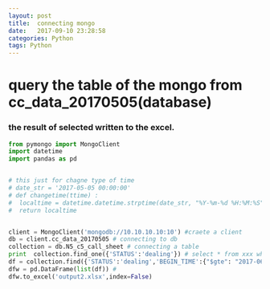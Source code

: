 ```yaml
---
layout: post
title:  connecting mongo
date:   2017-09-10 23:28:58
categories: Python
tags: Python
---
```


# query the table of the mongo from cc_data_20170505(database)

### the result of selected written to the excel.

~~~python
from pymongo import MongoClient
import datetime
import pandas as pd


# this just for chagne type of time
# date_str = '2017-05-05 00:00:00'
# def changetime(ttime) :
#  localtime = datetime.datetime.strptime(date_str, "%Y-%m-%d %H:%M:%S")
#  return localtime


client = MongoClient('mongodb://10.10.10.10:10') #craete a client
db = client.cc_data_20170505 # connecting to db
collection = db.N5_c5_call_sheet # connecting a table
print  collection.find_one({'STATUS':'dealing'}) # select * from xxx where status = dealing
df = collection.find({'STATUS':'dealing','BEGIN_TIME':{"$gte": "2017-06-07 00:00:00","$lte": "2017-06-09 00:00:00"}})
dfw = pd.DataFrame(list(df)) #
dfw.to_excel('output2.xlsx',index=False)
~~~
